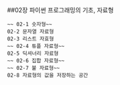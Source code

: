 ##02장 파이썬 프로그래밍의 기초, 자료형  
  
    ~~ 02-1 숫자형~~  
    02-2 문자열 자료형  
    02-3 리스트 자효형  
    ~~ 02-4 튜플 자료형~~  
    02-5 딕셔너리 자료형  
    ~~ 02-6 집합 자료형~~  
    ~~ 02-7 불 자료형~~  
    02-8 자료형의 값을 저장하는 공간  
  

